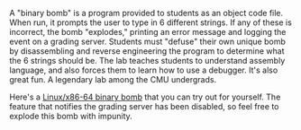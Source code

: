 A "binary bomb" is a program provided to students as an object code file. When
run, it prompts the user to type in 6 different strings. If any of these is
incorrect, the bomb "explodes," printing an error message and logging the event
on a grading server. Students must "defuse" their own unique bomb by
disassembling and reverse engineering the program to determine what the 6
strings should be. The lab teaches students to understand assembly language,
and also forces them to learn how to use a debugger. It's also great fun. A
legendary lab among the CMU undergrads.

Here's a [Linux/x86-64 binary bomb](http://csapp.cs.cmu.edu/3e/bomb.tar) that
you can try out for yourself. The feature that notifies the grading server has
been disabled, so feel free to explode this bomb with impunity.
